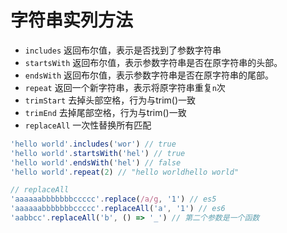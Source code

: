 # 字符串实列方法

+ `includes` 返回布尔值，表示是否找到了参数字符串
+ `startsWith` 返回布尔值，表示参数字符串是否在原字符串的头部。
+ `endsWith` 返回布尔值，表示参数字符串是否在原字符串的尾部。
+ `repeat` 返回一个新字符串，表示将原字符串重复`n`次
+ `trimStart` 去掉头部空格，行为与trim()一致
+ `trimEnd` 去掉尾部空格，行为与trim()一致
+ `replaceAll` 一次性替换所有匹配

```js
'hello world'.includes('wor') // true
'hello world'.startsWith('hel') // true
'hello world'.endsWith('hel') // false
'hello world'.repeat(2) // "hello worldhello world"

// replaceAll
'aaaaaabbbbbbbccccc'.replace(/a/g, '1') // es5
'aaaaaabbbbbbbccccc'.replaceAll('a', '1') // es6
'aabbcc'.replaceAll('b', () => '_') // 第二个参数是一个函数

```
